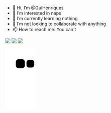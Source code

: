 - 👋 Hi, I’m @GuiHenriques
- 👀 I’m interested in naps
- 🌱 I’m currently learning nothing
- 💞️ I’m not looking to collaborate with anything 
- 📫 How to reach me: You can't

<a href="https://twitch.tv/bipaix" target="_blank"><img src="https://img.shields.io/badge/Twitch-9146FF?style=for-the-badge&logo=twitch&logoColor=white" target="_blank"></a>
 <a href="https://discord.com/channels/@G̶B̶R̶#0659" target="_blank"><img src="https://img.shields.io/badge/Discord-7289DA?style=for-the-badge&logo=discord&logoColor=white" target="_blank"></a> 
  <a href="https://www.linkedin.com/in/gabriel-paz-a819a8236/" target="_blank"><img src="https://img.shields.io/badge/-LinkedIn-%230077B5?style=for-the-badge&logo=linkedin&logoColor=white" target="_blank"></a>

![snake gif](https://github.com/GabrielPazz/GabrielPazz/blob/output/github-contribution-grid-snake.svg)
<!---
GuiHenriques/GuiHenriques is a ✨ special ✨ repository because its `README.md` (this file) appears on your GitHub profile.
You can click the Preview link to take a look at your changes.
--->
